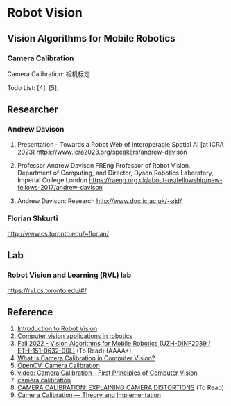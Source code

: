 # Robot Vision

## Vision Algorithms for Mobile Robotics

### Camera Calibration
Camera Calibration: 相机标定

Todo List: [4], [5], 

## Researcher

### Andrew Davison
1. Presentation - Towards a Robot Web of Interoperable Spatial AI [at ICRA 2023]
https://www.icra2023.org/speakers/andrew-davison

2. Professor Andrew Davison FREng
Professor of Robot Vision, Department of Computing, and Director, Dyson Robotics Laboratory, Imperial College London
https://raeng.org.uk/about-us/fellowship/new-fellows-2017/andrew-davison

3. Andrew Davison: Research
http://www.doc.ic.ac.uk/~ajd/

### Florian Shkurti
http://www.cs.toronto.edu/~florian/

## Lab

### Robot Vision and Learning (RVL) lab 
https://rvl.cs.toronto.edu/#/

## Reference
1. [Introduction to Robot Vision](https://www.youtube.com/watch?v=61NEsd4QlfY)
2. [Computer vision applications in robotics](https://www.superannotate.com/blog/computer-vision-robotics)
3. [Fall 2022 - Vision Algorithms for Mobile Robotics (UZH-DINF2039 / ETH-151-0632-00L)](https://rpg.ifi.uzh.ch/teaching.html) (To Read) (AAAA+)
4. [What is Camera Calibration in Computer Vision?](https://www.analyticsvidhya.com/blog/2021/10/a-comprehensive-guide-for-camera-calibration-in-computer-vision/)
5. [OpenCV: Camera Calibration](https://docs.opencv.org/4.8.0/dc/dbb/tutorial_py_calibration.html)
6. [video: Camera Calibration - First Principles of Computer Vision](https://www.youtube.com/watch?v=GUbWsXU1mac)
7. [camera calibration](https://ethz.ch/content/dam/ethz/special-interest/mavt/dynamic-systems-n-control/idsc-dam/Lectures/amod/AMOD_2020/20201026-04%20-%20ETHZ%20-%20Camera%20Calibration.pdf)
8. [CAMERA CALIBRATION: EXPLAINING CAMERA DISTORTIONS](https://ori.codes/artificial-intelligence/camera-calibration/camera-distortions/) (To Read)
9. [Camera Calibration — Theory and Implementation](https://medium.com/analytics-vidhya/camera-calibration-theory-and-implementation-b253dad449fb)




